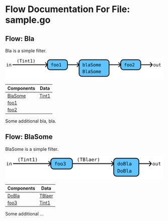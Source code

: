 # Flow Documentation For File: sample.go

## Flow: Bla
Bla is a simple filter.

![Flow: Bla](./Bla.svg)

Components | Data
---------- | -----
[BlaSome](#flow-blasome) | [Tint1](sample/sample.go#L10L10)
[foo1](sample/sample.go#L28L31) | 
[foo2](sample/sample.go#L33L36) | 

Some additional bla, bla.
## Flow: BlaSome
BlaSome is a simple filter.

![Flow: BlaSome](./BlaSome.svg)

Components | Data
---------- | -----
[DoBla](#flow-dobla) | [TBlaer](sample/sample_addition.go#L5L5)
[foo3](sample/sample.go#L49L52) | [Tint1](sample/sample.go#L10L10)

Some additional ...
